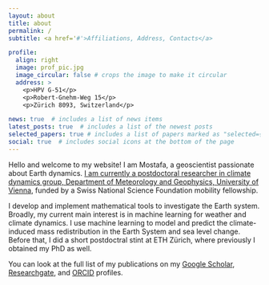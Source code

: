 ```yaml
---
layout: about
title: about
permalink: /
subtitle: <a href='#'>Affiliations, Address, Contacts</a>

profile:
  align: right
  image: prof_pic.jpg
  image_circular: false # crops the image to make it circular
  address: >
    <p>HPV G-51</p>
    <p>Robert-Gnehm-Weg 15</p>
    <p>Zürich 8093, Switzerland</p>

news: true  # includes a list of news items
latest_posts: true  # includes a list of the newest posts
selected_papers: true # includes a list of papers marked as "selected={true}"
social: true  # includes social icons at the bottom of the page
---
```


Hello and welcome to my website! I am Mostafa, a geoscientist passionate about Earth dynamics. [I am currently a postdoctoral researcher in climate dynamics group, Department of Meteorology and Geophysics, University of Vienna](https://klimadynamik.univie.ac.at/?page_id=251), funded by a Swiss National Science Foundation mobility fellowship.

I develop and implement mathematical tools to investigate the Earth system. Broadly, my current main interest is in machine learning for weather and climate dynamics. I use machine learning to model and predict the climate-induced mass redistribution in the Earth System and sea level change. Before that, I did a short postdoctral stint at ETH Zürich, where previously I obtained my PhD as well. 

You can look at the full list of my publications on my [Google Scholar](https://scholar.google.com/citations?user=qCI0O08AAAAJ&hl=en), [Researchgate](https://www.researchgate.net/profile/Mostafa-Kiani-Shahvandi), and [ORCID](https://orcid.org/0000-0001-5705-7014) profiles.
